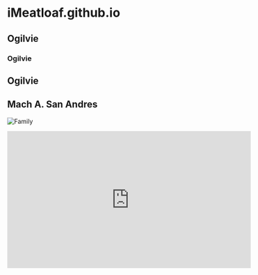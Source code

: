 # iMeatloaf.github.io
## Ogilvie
### Ogilvie
**Ogilvie**
---
Mach A. San Andres
---

![Family](https://www.messenger.com/messenger_media/?attachment_id=1807986276304004&message_id=mid.%24cAABa_5QsRtGSHMeR6GL64JHK-ngc&thread_id=100053749090001)

<iframe width="560" height="315" src="https://www.youtube.com/embed/1ozScYqgUgw?si=duP1RjfUAImYp73b" title="YouTube video player" frameborder="0" allow="accelerometer; autoplay; clipboard-write; encrypted-media; gyroscope; picture-in-picture; web-share" allowfullscreen></iframe>

